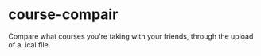 # course-compair
Compare what courses you're taking with your friends, through the upload of a .ical file.
